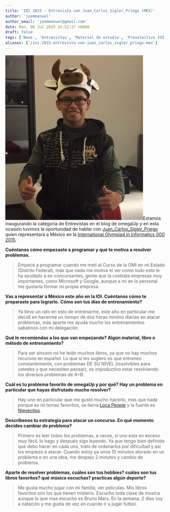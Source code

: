 ```yaml
---
title: 'IOI 2015 - Entrevista con Juan_Carlos_Sigler_Priego (MEX)'
author: 'joemmanuel'
author_email: 'joemmanuel@gmail.com'
date: Mon, 06 Jul 2015 15:52:37 +0000
draft: false
tags: ['News', 'Entrevistas', 'Material de estudio', 'Preselectivo IOI 2015']
aliases: ['/ioi-2015-entrevista-con-juan_carlos_sigler_priego-mex']
---
```


[![Juan_Carlos_Sigler_Priego](/images/image1.jpg)](/images/image1.jpg)Estamos inaugurando la categoría de Entrevistas en el blog de omegaUp y en esta ocasión tuvimos la oportunidad de hablar con [Juan\_Carlos\_Sigler\_Priego](https://omegaup.com/profile/Juan_Carlos_Sigler_Priego) quien representará a México en la [International Olympiad in Informatics (IOI) 2015](http://ioi2015.kz/).

**Cuéntanos cómo empezaste a programar y qué te motiva a resolver problemas.**

> Empecé a programar cuando me metí al Curso de la OMI en mi Estado (Distrito Federal), más que nada me motiva el ver como todo esto le ha ayudado a ex-concursantes, gente que la contrata empresas muy importantes, como MIcrosoft y Google, aunque a mi en lo personal me gustaría formar mi propia empresa.

**Vas a representar a México este año en la IOI. Cuéntanos cómo te preparaste para lograrlo.** **Cómo son tus días de entrenamiento?**

> Ya llevo un rato en esto de entrenarme, este año en particular me decidi en hacerme un tiempo de dos horas minimo diarias en atacar problemas, más aparte me ayuda mucho los entrenamientos sabatinos con mi delegación.

**Qué le recomiendas a los que van empezando? Algún material, libro o método de entrenamiento?**

> Para ser sincero no he leído muchos libros, ya que no hay muchos recursos en español. Lo que si les sugiero es que entrenen constantemente, con problemas DE SU NIVEL (resolvibles para ustedes y que necesiten pensar), es impoductivo estar resolviendo los diversos problemas de A+B.

**Cuál es tu problema favorito de omegaUp y por qué? Hay un problema en particular que hayas disfrutado mucho resolver?**

> Hay uno en particular que me gustó mucho hacerlo, mas que nada porque es mi temas favoritos, se llama [Loca People](https://omegaup.com/arena/problem/Loca-People) y la fuente es [Nievecitos](https://omegaup.com/profile/garo.edgar21).

**Descríbenos tu estrategia para atacar un concurso. En qué momento decides cambiar de problema?**

> Primero es leer todos los problemas, a veces, si uno esta en exceso muy fácil, lo hago y después sigo leyendo. Ya que tengo bien definido que debo hacer en cada uno, trato de ordenarlos por dificultad y así los empiezo a atacar. Cuando estoy ya unos 10 minutos atorado en un problema o en una idea, me despejo 2 minutos y cambio de problema.

**Aparte de resolver problemas, cuáles son tus hobbies? cuáles son tus libros favoritos? qué música escuchas? practicas algún deporte?**

> Me gusta mucho jugar con mi familia, ver peliculas. Mis libros favoritos son los que tienen misterio. Escucho toda clase de musica aunque lo que mas escucho es Bruno Mars. En la semana, 2 días voy a natación y me gusta de vez en cuando ir a jugar futbol.